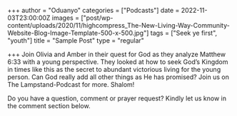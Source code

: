 +++
author = "Oduanyo"
categories = ["Podcasts"]
date = 2022-11-03T23:00:00Z
images = ["post/wp-content/uploads/2020/11/highcompress_The-New-Living-Way-Community-Website-Blog-Image-Template-500-x-500.jpg"]
tags = ["Seek ye first", "youth"]
title = "Sample Post"
type = "regular"

+++
Join Olivia and Amber in their quest for God as they analyze Matthew 6:33 with a young perspective. They looked at how to seek God&#8217;s Kingdom in times like this as the secret to abundant victorious living for the young person. Can God really add all other things as He has promised? Join us on The Lampstand-Podcast for more. Shalom!<figure></figure> 

Do you have a question, comment or prayer request? Kindly let us know in the comment section below.